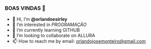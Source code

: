 ### BOAS VINDAS 🐶
- 👋 Hi, I’m **@orlandoesirley**
- 👀 I’m interested in _PROGRAMAÇÃO_
- 🌱 I’m currently learning GITHUB
- 💞️ I’m looking to collaborate on ALLURA
- 📫 How to reach me by email: orlandojosemonteiro@gmail.com

<!---
orlandoesirley/orlandoesirley is a ✨ special ✨ repository because its `README.md` (this file) appears on your GitHub profile.
You can click the Preview link to take a look at your changes.
--->
